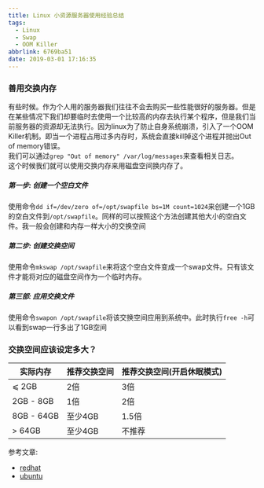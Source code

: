 ```yaml
---
title: Linux 小资源服务器使用经验总结
tags:
  - Linux
  - Swap
  - OOM Killer
abbrlink: 6769ba51
date: 2019-03-01 17:16:35
---
```



### 善用交换内存
有些时候。作为个人用的服务器我们往往不会去购买一些性能很好的服务器。但是在某些情况下我们却要临时去使用一个比较高的内存去执行某个程序，但是我们当前服务器的资源却无法执行。因为linux为了防止自身系统崩溃，引入了一个OOM Killer机制。即当一个进程占用过多内存时，系统会直接kill掉这个进程并抛出Out of memory错误。  
我们可以通过`grep "Out of memory" /var/log/messages`来查看相关日志。  
这个时候我们就可以使用交换内存来用磁盘空间换内存了。

##### 第一步: 创建一个空白文件
使用命令`dd if=/dev/zero of=/opt/swapfile bs=1M count=1024`来创建一个1GB的空白文件到`/opt/swapfile`。同样的可以按照这个方法创建其他大小的空白文件。我一般会创建和内存一样大小的交换空间

##### 第二步: 创建交换空间
使用命令`mkswap /opt/swapfile`来将这个空白文件变成一个swap文件。只有该文件才能将对应的磁盘空间作为一个临时内存。

##### 第三部: 应用交换文件
使用命令`swapon /opt/swapfile`将该交换空间应用到系统中。此时执行`free -h`可以看到swap一行多出了1GB空间


### 交换空间应该设定多大？

| 实际内存 | 推荐交换空间 | 推荐交换空间(开启休眠模式) |
| ------- | ---------- | --------------------- |
| ⩽ 2GB   | 2倍        | 3倍          |
| 2GB - 8GB | 1倍      | 2倍          |
| 8GB - 64GB | 至少4GB | 1.5倍        |
| > 64GB  | 至少4GB    | 不推荐        |

参考文章:
- [redhat](https://access.redhat.com/documentation/en-us/red_hat_enterprise_linux/6/html/installation_guide/s2-diskpartrecommend-ppc)
- [ubuntu](https://help.ubuntu.com/community/SwapFaq)
